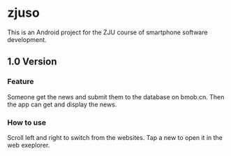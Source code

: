 # zjuso
This is an Android project for the ZJU course of smartphone software development.

## 1.0 Version

### Feature
Someone get the news and submit them to the database on bmob.cn. Then the app can get and display the news.

### How to use
Scroll left and right to switch from the websites. Tap a new to open it in the web exeplorer.
